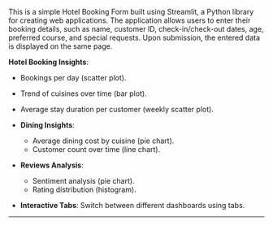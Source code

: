 This is a simple Hotel Booking Form built using Streamlit, a Python library for creating web applications. The application allows users to enter their booking details, such as name, customer ID, check-in/check-out dates, age, preferred course, and special requests. Upon submission, the entered data is displayed on the same page.

 **Hotel Booking Insights**:
  - Bookings per day (scatter plot).
  - Trend of cuisines over time (bar plot).
  - Average stay duration per customer (weekly scatter plot).

- **Dining Insights**:
  - Average dining cost by cuisine (pie chart).
  - Customer count over time (line chart).

- **Reviews Analysis**:
  - Sentiment analysis (pie chart).
  - Rating distribution (histogram).

- **Interactive Tabs**: Switch between different dashboards using tabs.

---
